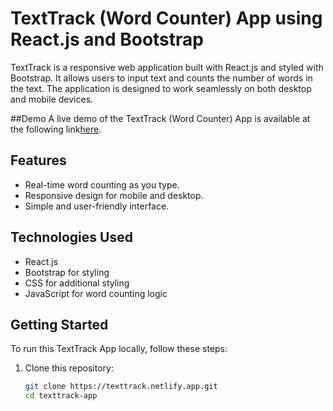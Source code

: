 # TextTrack (Word Counter) App using React.js and Bootstrap

TextTrack is a responsive web application built with React.js and styled with Bootstrap. It allows users to input text and counts the number of words in the text. The application is designed to work seamlessly on both desktop and mobile devices.

##Demo 
A live demo of the TextTrack (Word Counter) App is available at the following link[here](https://texttrack.netlify.app).

## Features

- Real-time word counting as you type.
- Responsive design for mobile and desktop.
- Simple and user-friendly interface.

## Technologies Used

- React.js
- Bootstrap for styling
- CSS for additional styling
- JavaScript for word counting logic

## Getting Started

To run this TextTrack App locally, follow these steps:

1. Clone this repository:

   ```bash
   git clone https://texttrack.netlify.app.git
   cd texttrack-app
